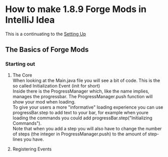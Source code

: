 # How to make 1.8.9 Forge Mods in IntelliJ Idea
This is a continuating to the [Setting Up](SettingUp.md)

## The Basics of Forge Mods
### Starting out
1. The Core </br>
When looking at the Main.java file you will see a bit of code. This is the so called Initialization Event (init for short) </br>
Inside there is the ProgressManager which, like the name implies, manages the progressbar. The ProgressManager.push function will show your mod when loading. </br>
To give your users a more "informative" loading experience you can use progressBar.step to add text to your bar, for example when youre loading the commands you could add progressBar.step("Initializing Commands"). </br>
Note that when you add a step you will also have to change the number of steps (the integer in ProgressManager.push) to the amount of step-lines you have. </br>

2. Registering Events </br>

